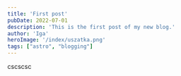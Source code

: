 ```yaml
---
title: 'First post'
pubDate: 2022-07-01
description: 'This is the first post of my new blog.'
author: 'Iga'
heroImage: '/index/uszatka.png'
tags: ["astro", "blogging"]
---
```



cscscsc